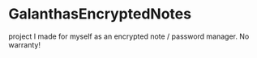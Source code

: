 # GalanthasEncryptedNotes
project I made for myself as an encrypted note / password manager.  No warranty!

